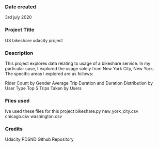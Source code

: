 ### Date created

3rd july 2020

### Project Title

US bikeshare udacity project

### Description

This project explores data relating to usage of a bikeshare service. In my particular case, I explored the usage solely from New York City, New York. The specific areas I explored are as follows:

Rider Count by Gender
Average Trip Duration and Duration Distribution by User Type
Top 5 Trips Taken by Users
### Files used
Ive used these files for this project
bikeshare.py
new_york_city.csv
chicago.csv
washington.csv
### Credits
Udacity PDSND Github Repository
